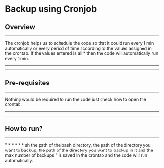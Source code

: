 # **Backup using Cronjob**
## **Overview**
---
The cronjob helps us to schedule the code so that it could run every 1 min automatically
or every period of time according to the values assigned in the crontab.
If the values entered is all * then the code will automatically run every 1 min.

---
___
## **Pre-requisites**
---
Nothing would be required to run the code just check how to open the crontab.

---
___
## **How to run?**
---
" * * * * * sh the path of the bash directory, the path of the directory you want to backup, the path of the directory you want to backup in it and the max number of backups " is saved in the crontab and the code will run automatically.